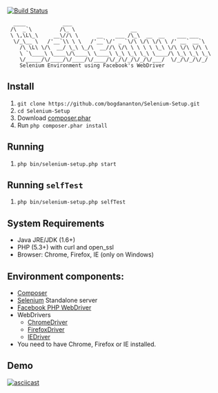 [![Build Status](https://travis-ci.org/bogdananton/Selenium-Setup.svg)](https://travis-ci.org/bogdananton/Selenium-Setup)

```
  ____            ___
 /\  _`\         /\_ \                  __
 \ \,\L\_\     __\//\ \      __    ___ /\_\  __  __    ___ ___
  \/_\__ \   /'__`\\ \ \   /'__`\/' _ `\/\ \/\ \/\ \ /' __` __`\
    /\ \L\ \/\  __/ \_\ \_/\  __//\ \/\ \ \ \ \ \_\ \/\ \/\ \/\ \
    \ `\____\ \____\/\____\ \____\ \_\ \_\ \_\ \____/\ \_\ \_\ \_\
    \/_____/\/____/\/____/\/____/\/_/\/_/\/_/\/___/  \/_/\/_/\/_/
    Selenium Environment using Facebook's WebDriver
```

## Install

1. `git clone https://github.com/bogdananton/Selenium-Setup.git`
1. `cd Selenium-Setup`
1. Download [composer.phar](https://getcomposer.org/composer.phar)
1. Run `php composer.phar install`

## Running

1. `php bin/selenium-setup.php start`

## Running `selfTest`

1. `php bin/selenium-setup.php selfTest`

## System Requirements

* Java JRE/JDK (1.6+)
* PHP (5.3+) with curl and open_ssl
* Browser: Chrome, Firefox, IE (only on Windows)

## Environment components:

* [Composer](https://getcomposer.org/)
* [Selenium](http://www.seleniumhq.org) Standalone server
* [Facebook PHP WebDriver](https://github.com/facebook/php-webdriver)
* WebDrivers
   * [ChromeDriver](https://code.google.com/p/selenium/wiki/ChromeDriver)
   * [FirefoxDriver](https://code.google.com/p/selenium/wiki/FirefoxDriver)
   * [IEDriver](https://code.google.com/p/selenium/wiki/InternetExplorerDriver)
* You need to have Chrome, Firefox or IE installed.

## Demo

[![asciicast](https://asciinema.org/a/5s4dt4szujci9dfcx2fe9qwt4.png)](https://asciinema.org/a/5s4dt4szujci9dfcx2fe9qwt4)
